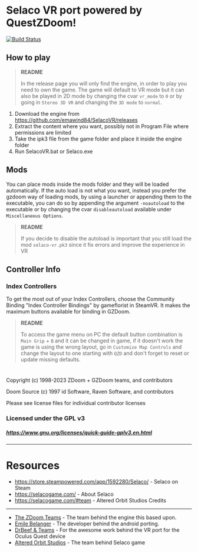 # Selaco VR port powered by QuestZDoom!

[![Build Status](https://github.com/emawind84/selacovr/actions/workflows/continuous_integration.yml/badge.svg?branch=main)](https://github.com/emawind84/gzdoom/actions/workflows/continuous_integration.yml)


## How to play

> **README**
>
> In the release page you will only find the engine, in order to play you need to own the game. 
> The game will default to VR mode but it can also be played in 2D mode by changing the cvar `vr_mode` to `0` or by going in `Stereo 3D VR` and changing the `3D mode` to `normal`.

1. Download the engine from https://github.com/emawind84/SelacoVR/releases
2. Extract the content where you want, possibly not in Program File where permissions are limited
3. Take the ipk3 file from the game folder and place it inside the engine folder
4. Run SelacoVR.bat or Selaco.exe


## Mods

You can place mods inside the mods folder and they will be loaded automatically.
If the auto load is not what you want, instead you prefer the gzdoom way of loading mods, by using a launcher or appending them to the executable, you can do so by appending the argument `-noautoload` to the executable or by changing the cvar `disableautoload` available under `Miscellaneous Options`.

> **README**
>
> If you decide to disable the autoload is important that you still load the mod `selaco-vr.pk3` since it fix errors and improve the experience in VR


## Controller Info

### Index Controllers
To get the most out of your Index Controllers, choose the Community Binding "Index Controller Bindings" by gameflorist in SteamVR. It makes the maximum buttons available for binding in GZDoom.

> **README**
>
> To access the game menu on PC the default button combination is `Main Grip` + `B` and it can be changed in game, if it doesn't work the game is using the wrong layout, go in `Customize Map Controls` and change the layout to one starting with `QZD` and don't forget to reset or update missing defaults.

#
Copyright (c) 1998-2023 ZDoom + GZDoom teams, and contributors

Doom Source (c) 1997 id Software, Raven Software, and contributors

Please see license files for individual contributor licenses

### Licensed under the GPL v3
##### https://www.gnu.org/licenses/quick-guide-gplv3.en.html
---



# Resources
- https://store.steampowered.com/app/1592280/Selaco/ - Selaco on Steam
- https://selacogame.com/ - About Selaco
- https://selacogame.com/#team - Altered Orbit Studios
Credits
-------

* [The ZDoom Teams](https://zdoom.org/index) - The team behind the engine this based upon.
* [Emile Belanger](http://www.beloko.com/) - The developer behind the android porting.
* [DrBeef & Teams](https://www.questzdoom.com) - For the awesome work behind the VR port for the Oculus Quest device
* [Altered Orbit Studios](https://selacogame.com/#team) - The team behind Selaco game
